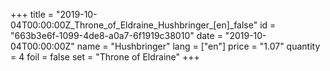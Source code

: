 +++
title = "2019-10-04T00:00:00Z_Throne_of_Eldraine_Hushbringer_[en]_false"
id = "663b3e6f-1099-4de8-a0a7-6f1919c38010"
date = "2019-10-04T00:00:00Z"
name = "Hushbringer"
lang = ["en"]
price = "1.07"
quantity = 4
foil = false
set = "Throne of Eldraine"
+++
